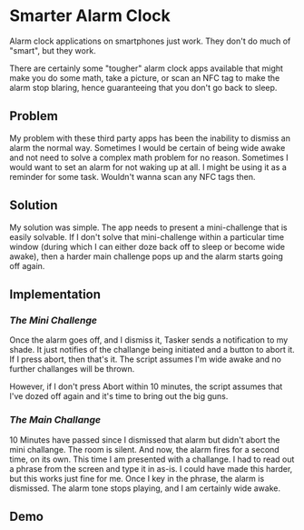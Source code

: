 # Smarter Alarm Clock

Alarm clock applications on smartphones just work. They don't do much of "smart", but they work. 

There are certainly some "tougher" alarm clock apps available that might make you do some math, take a picture, or scan an NFC tag to make the alarm stop blaring, hence guaranteeing that you don't go back to sleep. 

## **Problem**

My problem with these third party apps has been the inability to dismiss an alarm the normal way. Sometimes I would be certain of being wide awake and not need to solve a complex math problem for no reason. Sometimes I would want to set an alarm for not waking up at all. I might be using it as a reminder for some task. Wouldn't wanna scan any NFC tags then. 

## **Solution**

My solution was simple. The app needs to present a mini-challenge that is easily solvable. If I don't solve that mini-challenge within a particular time window (during which I can either doze back off to sleep or become wide awake), then a harder main challenge pops up and the alarm starts going off again. 

## **Implementation**

### _The Mini Challenge_
Once the alarm goes off, and I dismiss it, Tasker sends a notification to my shade. It just notifies of the challange being initiated and a button to abort it. If I press abort, then that's it. The script assumes I'm wide awake and no further challanges will be thrown. 

However, if I don't press Abort within 10 minutes, the script assumes that I've dozed off again and it's time to bring out the big guns.

### _The Main Challange_
10 Minutes have passed since I dismissed that alarm but didn't abort the mini challange. The room is silent. And now, the alarm fires for a second time, on its own. This time I am presented with a challange. I had to read out a phrase from the screen and type it in as-is. I could have made this harder, but this works just fine for me. Once I key in the phrase, the alarm is dismissed. The alarm tone stops playing, and I am certainly wide awake.

## **Demo**
